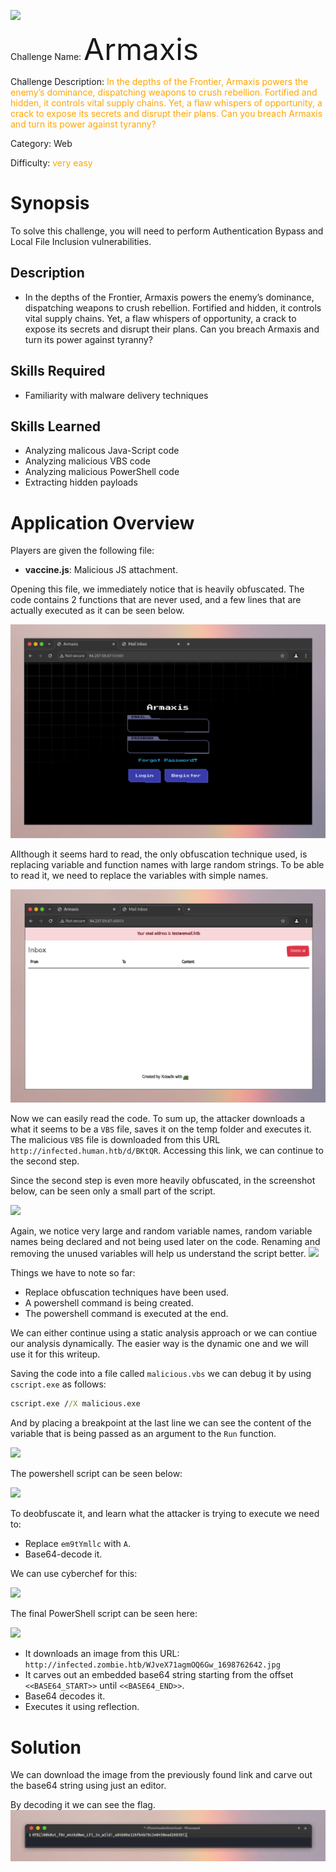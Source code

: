 ![](assets/banner.png)

Challenge Name: <font size='10'>Armaxis</font>

Challenge Description: <font color=orange>In the depths of the Frontier, Armaxis powers the enemy’s dominance, dispatching weapons to crush rebellion. Fortified and hidden, it controls vital supply chains. Yet, a flaw whispers of opportunity, a crack to expose its secrets and disrupt their plans. Can you breach Armaxis and turn its power against tyranny?</font>

Category: Web

Difficulty: <font color=orange>very easy</font>

# Synopsis

To solve this challenge, you will need to perform Authentication Bypass and Local File Inclusion vulnerabilities.

## Description

* In the depths of the Frontier, Armaxis powers the enemy’s dominance, dispatching weapons to crush rebellion. Fortified and hidden, it controls vital supply chains. Yet, a flaw whispers of opportunity, a crack to expose its secrets and disrupt their plans. Can you breach Armaxis and turn its power against tyranny?

## Skills Required

* Familiarity with malware delivery techniques

## Skills Learned

* Analyzing malicous Java-Script code
* Analyzing malicious VBS code
* Analyzing malicious PowerShell code
* Extracting hidden payloads

# Application Overview

Players are given the following file:

* **vaccine.js**: Malicious JS attachment.

Opening this file, we immediately notice that is heavily obfuscated. The code contains 2 functions that are never used, and a few lines that are actually executed as it can be seen below.

![](assets/armaxis.png)

Allthough it seems hard to read, the only obfuscation technique used, is replacing variable and function names with large random strings. To be able to read it, we need to replace the variables with simple names.

![](assets/mailinbox.png)

Now we can easily read the code. To sum up, the attacker downloads a what it seems to be a `VBS` file, saves it on the temp folder and executes it. The malicious `VBS` file is downloaded from this URL `http://infected.human.htb/d/BKtQR`. Accessing this link, we can continue to the second step. 

Since the second step is even more heavily obfuscated, in the screenshot below, can be seen only a small part of the script.

![](assets/vb.png)

Again, we notice very large and random variable names, random variable names being declared and not being used later on the code. Renaming and removing the unused variables will help us understand the script better.
![](assets/deobf_vbs.png)

Things we have to note so far:
* Replace obfuscation techniques have been used.
* A powershell command is being created.
* The powershell command is executed at the end.

We can either continue using a static analysis approach or we can contiue our analysis dynamically. The easier way is the dynamic one and we will use it for this writeup.

Saving the code into a file called `malicious.vbs` we can debug it by using `cscript.exe` as follows:

```cmd
cscript.exe //X malicious.exe
```

And by placing a breakpoint at the last line we can see the content of the variable that is being passed as an argument to the `Run` function.

![](assets/debug.png)

The powershell script can be seen below:

![](assets/powershell.png)

To deobfuscate it, and learn what the attacker is trying to execute we need to:
* Replace `em9tYmllc` with `A`.
* Base64-decode it.

We can use cyberchef for this:

![](assets/cyberchef.png)

The final PowerShell script can be seen here:

![](assets/final_powershell.png)

* It downloads an image from this URL: `http://infected.zombie.htb/WJveX71agmOQ6Gw_1698762642.jpg`
* It carves out an embedded base64 string starting from the offset `<<BASE64_START>>` until `<<BASE64_END>>`.
* Base64 decodes it.
* Executes it using reflection.

# Solution

We can download the image from the previously found link and carve out the base64 string using just an editor.

By decoding it we can see the flag.
![](assets/flag.png)
